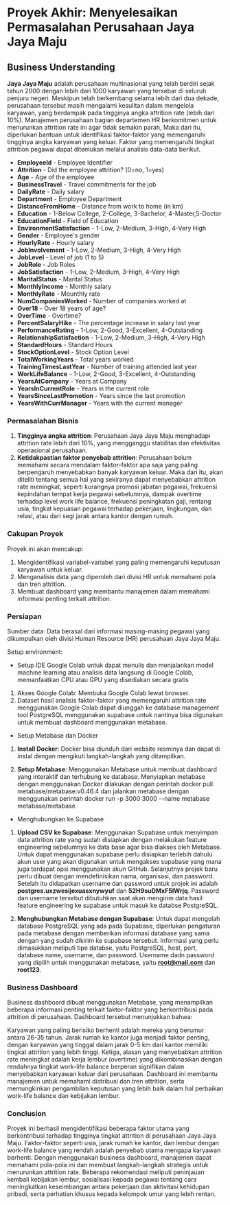 # Proyek Akhir: Menyelesaikan Permasalahan Perusahaan Jaya Jaya Maju

## Business Understanding

**Jaya Jaya Maju** adalah perusahaan multinasional yang telah berdiri sejak tahun 2000 dengan lebih dari 1000 karyawan yang tersebar di seluruh penjuru negeri. Meskipun telah berkembang selama lebih dari dua dekade, perusahaan tersebut masih mengalami kesulitan dalam mengelola karyawan, yang berdampak pada tingginya angka attrition rate (lebih dari 10%). Manajemen perusahaan bagian departemen HR berkomitmen untuk menurunkan attrition rate ini agar tidak semakin parah, Maka dari itu, diperlukan bantuan untuk identifikasi faktor-faktor yang memengaruhi tingginya angka karyawan yang keluar. Faktor yang memengaruhi tingkat attrition pegawai dapat ditemukan melalui analisis data-data berikut.

* **EmployeeId** - Employee Identifier
* **Attrition** - Did the employee attrition? (0=no, 1=yes)
* **Age** - Age of the employee
* **BusinessTravel** - Travel commitments for the job
* **DailyRate** - Daily salary
* **Department** - Employee Department
* **DistanceFromHome** - Distance from work to home (in km)
* **Education** - 1-Below College, 2-College, 3-Bachelor, 4-Master,5-Doctor
* **EducationField** - Field of Education
* **EnvironmentSatisfaction** - 1-Low, 2-Medium, 3-High, 4-Very High
* **Gender** - Employee's gender
* **HourlyRate** - Hourly salary
* **JobInvolvement** - 1-Low, 2-Medium, 3-High, 4-Very High
* **JobLevel** - Level of job (1 to 5)
* **JobRole** - Job Roles
* **JobSatisfaction** - 1-Low, 2-Medium, 3-High, 4-Very High
* **MaritalStatus** - Marital Status
* **MonthlyIncome** - Monthly salary
* **MonthlyRate** - Mounthly rate
* **NumCompaniesWorked** - Number of companies worked at
* **Over18** - Over 18 years of age?
* **OverTime** - Overtime?
* **PercentSalaryHike** - The percentage increase in salary last year
* **PerformanceRating** - 1-Low, 2-Good, 3-Excellent, 4-Outstanding
* **RelationshipSatisfaction** - 1-Low, 2-Medium, 3-High, 4-Very High
* **StandardHours** - Standard Hours
* **StockOptionLevel** - Stock Option Level
* **TotalWorkingYears** - Total years worked
* **TrainingTimesLastYear** - Number of training attended last year
* **WorkLifeBalance** - 1-Low, 2-Good, 3-Excellent, 4-Outstanding
* **YearsAtCompany** - Years at Company
* **YearsInCurrentRole** - Years in the current role
* **YearsSinceLastPromotion** - Years since the last promotion
* **YearsWithCurrManager** - Years with the current manager


### Permasalahan Bisnis

1. **Tingginya angka attrition**: Perusahaan Jaya Jaya Maju menghadapi attrition rate lebih dari 10%, yang mengganggu stabilitas dan efektivitas operasional perusahaan.
2. **Ketidakpastian faktor penyebab attrition**: Perusahaan belum memahami secara mendalam faktor-faktor apa saja yang paling berpengaruh menyebabkan banyak karyawan keluar. Maka dari itu, akan diteliti tentang semua hal yang sekiranya dapat menyebabkan attrition rate meningkat, seperti kurangnya promosi jabatan pegawai, frekuensi kepindahan tempat kerja pegawai sebelumnya, dampak overtime terhadap level work life balance, frekuensi peningkatan gaji, rentang usia, tingkat kepuasan pegawai terhadap pekerjaan, lingkungan, dan relasi, atau dari segi jarak antara kantor dengan rumah.

### Cakupan Proyek

Proyek ini akan mencakup:
1. Mengidentifikasi variabel-variabel yang paling memengaruhi keputusan karyawan untuk keluar.
2. Menganalisis data yang diperoleh dari divisi HR untuk memahami pola dan tren attrition.
3. Membuat dashboard yang membantu manajemen dalam memahami informasi penting terkait attrition.

### Persiapan

Sumber data: Data berasal dari informasi masing-masing pegawai yang dikumpulkan oleh divisi Human Resource (HR) perusahaan Jaya Jaya Maju.

Setup environment:

* Setup IDE Google Colab untuk dapat menulis dan menjalankan model machine learning atau analisis data langsung di Google Colab, memanfaatkan CPU atau GPU yang disediakan secara gratis

1. Akses Google Colab: Membuka Google Colab lewat browser.
2. Dataset hasil analisis faktor-faktor yang memengaruhi attrition rate menggunakan Google Colab dapat diunggah ke database management tool PostgreSQL menggunakan supabase untuk nantinya bisa digunakan untuk membuat dashboard menggunakan metabase.

* Setup Metabase dan Docker 
1. **Install Docker**: Docker bisa diunduh dari website resminya dan dapat di instal dengan mengikuti langkah-langkah yang ditampilkan.

2. **Setup Metabase**: Menggunakan Metabase untuk membuat dashboard yang interaktif dan terhubung ke database. Menyiapkan metabase dengan menggunakan Docker dilakukan dengan perintah docker pull metabase/metabase:v0.46.4 dan jalankan metabase dengan menggunakan perintah docker run -p 3000:3000 --name metabase metabase/metabase

 * Menghubungkan ke Supabase

1. **Upload CSV ke Supabase**: Menggunakan Supabase untuk menyimpan data attrition rate yang sudah disiapkan dengan melakukan feature engineering sebelumnya ke data base agar bisa diakses oleh Metabase. Untuk dapat menggunakan supabase perlu disiapkan terlebih dahulu akun user yang akan digunakan untuk mengakses supabase yang mana juga terdapat opsi menggunakan akun GitHub. Selanjutnya projek baru perlu dibuat dengan mendefinisikan nama, organisasi, dan password. Setelah itu didapatkan username dan password untuk projek ini adalah **postgres.uxzwesijexuasxnywyuf** dan **52H9suDMxF5lWrjq**. Password dan username tersebut dibutuhkan saat akan mengirim data hasil feature engineering ke supabase untuk masuk ke databse PostgreSQL.
   
2.  **Menghubungkan Metabase dengan Supabase**:
Untuk dapat mengolah database PostgreSQL yang ada pada Supabase, diperlukan pengaturan pada metabase dengan memberikan informasi database yang sama dengan yang sudah dikirim ke supabase tersebut. Informasi yang perlu dimasukkan meliputi tipe databse, yaitu PostgreSQL, host, port, database name, username, dan password. Username dadn password yang dipilih untuk menggunakan metabase, yaitu **root@mail.com** dan **root123**. 


### Business Dashboard

Business dashboard dibuat menggunakan Metabase, yang menampilkan beberapa informasi penting terkait faktor-faktor yang berkontribusi pada attrition di perusahaan. Dashboard tersebut menunjukkan bahwa:

Karyawan yang paling berisiko berhenti adalah mereka yang berumur antara 26-35 tahun.
Jarak rumah ke kantor juga menjadi faktor penting, dengan karyawan yang tinggal dalam jarak 0-5 km dari kantor memiliki tingkat attrition yang lebih tinggi.
Ketiga, alasan yang menyebabkan attrition rate meningkat adalah kerja lembur (overtime) yang dikombinasikan dengan rendahnya tingkat work-life balance berperan signifikan dalam menyebabkan karyawan keluar dari perusahaan.
Dashboard ini membantu manajemen untuk memahami distribusi dan tren attrition, serta memungkinkan pengambilan keputusan yang lebih baik dalam hal perbaikan work-life balance dan kebijakan lembur.

### Conclusion
Proyek ini berhasil mengidentifikasi beberapa faktor utama yang berkontribusi terhadap tingginya tingkat attrition di perusahaan Jaya Jaya Maju. Faktor-faktor seperti usia, jarak rumah ke kantor, dan lembur dengan work-life balance yang rendah adalah penyebab utama mengapa karyawan berhenti. Dengan menggunakan business dashboard, manajemen dapat memahami pola-pola ini dan membuat langkah-langkah strategis untuk menurunkan attrition rate. Beberapa rekomendasi meliputi peninjauan kembali kebijakan lembur, sosialisasi kepada pegawai tentang cara meningkatkan keseimbangan antara pekerjaan dan aktivitasi kehidupan pribadi, serta perhatian khusus kepada kelompok umur yang lebih rentan.

